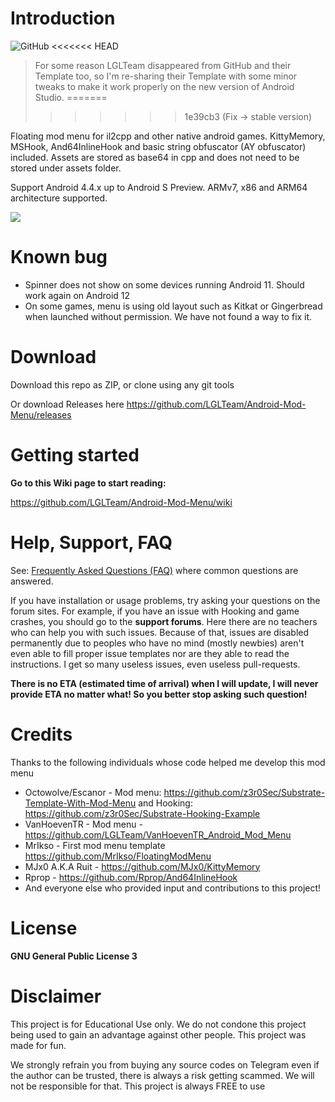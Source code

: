# Introduction
![GitHub](https://img.shields.io/github/license/LGLTeam/Android-Mod-Menu?style=flat-square)
<<<<<<< HEAD
>For some reason LGLTeam disappeared from GitHub and their Template too, so I'm re-sharing their Template with some minor tweaks to make it work properly on the new version of Android Studio.
=======
>>>>>>> 1e39cb3 (Fix -> stable version)

Floating mod menu for il2cpp and other native android games. KittyMemory, MSHook, And64InlineHook and basic string obfuscator (AY obfuscator) included. Assets are stored as base64 in cpp and does not need to be stored under assets folder.

Support Android 4.4.x up to Android S Preview. ARMv7, x86 and ARM64 architecture supported.

![](https://i.imgur.com/zeumkBG.gif)

# Known bug
- Spinner does not show on some devices running Android 11. Should work again on Android 12
- On some games, menu is using old layout such as Kitkat or Gingerbread when launched without permission. We have not found a way to fix it.

# Download
Download this repo as ZIP, or clone using any git tools

Or download Releases here https://github.com/LGLTeam/Android-Mod-Menu/releases

# Getting started
**Go to this Wiki page to start reading:**

https://github.com/LGLTeam/Android-Mod-Menu/wiki

# Help, Support, FAQ

See: [Frequently Asked Questions (FAQ)](https://github.com/LGLTeam/Android-Mod-Menu/wiki/FAQ) where common questions are answered.

If you have installation or usage problems, try asking your questions on the forum sites. For example, if you have an issue with Hooking and game crashes, you should go to the **support forums**. Here there are no teachers who can help you with such issues. Because of that, issues are disabled permanently due to peoples who have no mind (mostly newbies) aren't even able to fill proper issue templates nor are they able to read the instructions. I get so many useless issues, even useless pull-requests.

**There is no ETA (estimated time of arrival) when I will update, I will never provide ETA no matter what! So you better stop asking such question!**

# Credits
Thanks to the following individuals whose code helped me develop this mod menu

* Octowolve/Escanor - Mod menu: https://github.com/z3r0Sec/Substrate-Template-With-Mod-Menu and Hooking: https://github.com/z3r0Sec/Substrate-Hooking-Example
* VanHoevenTR - Mod menu - https://github.com/LGLTeam/VanHoevenTR_Android_Mod_Menu
* MrIkso - First mod menu template https://github.com/MrIkso/FloatingModMenu
* MJx0 A.K.A Ruit - https://github.com/MJx0/KittyMemory
* Rprop - https://github.com/Rprop/And64InlineHook
* And everyone else who provided input and contributions to this project!

# License
**GNU General Public License 3**

# Disclaimer
This project is for Educational Use only. We do not condone this project being used to gain an advantage against other people. This project was made for fun.

We strongly refrain you from buying any source codes on Telegram even if the author can be trusted, there is always a risk getting scammed. We will not be responsible for that. This project is always FREE to use
